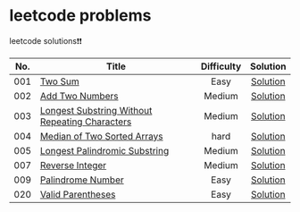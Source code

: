 # leetcode problems
leetcode solutions❗❗


|No. |           Title                                                                                 |Difficulty|    Solution                                               |
|:--:|-------------------------------------------------------------------------------------------------|:--------:|:---------------------------------------------------------:|
|001 |[Two Sum](https://leetcode.com/problems/two-sum/)                                                | Easy     | [Solution](/solutions/001_twoSum.py)                      |
|002 |[Add Two Numbers](https://leetcode.com/problems/add-two-numbers/)                                | Medium   | [Solution](/solutions/002_addTwoNumbers.py)               |
|003 |[Longest Substring Without Repeating Characters](https://leetcode.com/problems/longest-substring-without-repeating-characters/)  |   Medium     | [Solution](/solutions/003_longestSubstringWithoutRepeatingCharacters.py)  |
|004 |[Median of Two Sorted Arrays](https://leetcode.com/problems/median-of-two-sorted-arrays/)        | hard     | [Solution](/solutions/004_medianOfTwoSortedArrays.py)     |
|005 |[Longest Palindromic Substring](https://leetcode.com/problems/longest-palindromic-substring/)    | Medium   | [Solution](/solutions/005_longestPalindromicSubstring.py) |
|007 |[Reverse Integer](https://leetcode.com/problems/reverse-integer/)                                | Medium   | [Solution](/solutions/007_reverseInteger.py)              |
|009 |[Palindrome Number](https://leetcode.com/problems/palindrome-number/)                            | Easy     | [Solution](/solutions/009_palindromeNumber.py)            |
|020 |[Valid Parentheses](https://leetcode.com/problems/valid-parentheses/)                            | Easy     | [Solution](/solutions/020_validParentheses.py)            |
